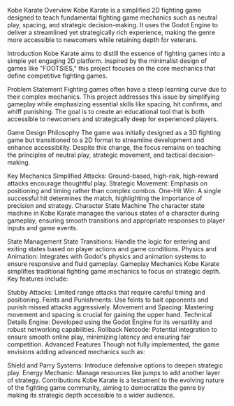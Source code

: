 Kobe Karate
Overview
Kobe Karate is a simplified 2D fighting game designed to teach fundamental fighting game mechanics such as neutral play, spacing, and strategic decision-making. It uses the Godot Engine to deliver a streamlined yet strategically rich experience, making the genre more accessible to newcomers while retaining depth for veterans.

Introduction
Kobe Karate aims to distill the essence of fighting games into a simple yet engaging 2D platform. Inspired by the minimalist design of games like "FOOTSIES," this project focuses on the core mechanics that define competitive fighting games.

Problem Statement
Fighting games often have a steep learning curve due to their complex mechanics. This project addresses this issue by simplifying gameplay while emphasizing essential skills like spacing, hit confirms, and whiff punishing. The goal is to create an educational tool that is both accessible to newcomers and strategically deep for experienced players.

Game Design Philosophy
The game was initially designed as a 3D fighting game but transitioned to a 2D format to streamline development and enhance accessibility. Despite this change, the focus remains on teaching the principles of neutral play, strategic movement, and tactical decision-making.

Key Mechanics
Simplified Attacks: Ground-based, high-risk, high-reward attacks encourage thoughtful play.
Strategic Movement: Emphasis on positioning and timing rather than complex combos.
One-Hit Win: A single successful hit determines the match, highlighting the importance of precision and strategy.
Character State Machine
The character state machine in Kobe Karate manages the various states of a character during gameplay, ensuring smooth transitions and appropriate responses to player inputs and game events.

State Management
State Transitions: Handle the logic for entering and exiting states based on player actions and game conditions.
Physics and Animation: Integrates with Godot's physics and animation systems to ensure responsive and fluid gameplay.
Gameplay Mechanics
Kobe Karate simplifies traditional fighting game mechanics to focus on strategic depth. Key features include:

Stubby Attacks: Limited range attacks that require careful timing and positioning.
Feints and Punishments: Use feints to bait opponents and punish missed attacks aggressively.
Movement and Spacing: Mastering movement and spacing is crucial for gaining the upper hand.
Technical Details
Engine: Developed using the Godot Engine for its versatility and robust networking capabilities.
Rollback Netcode: Potential integration to ensure smooth online play, minimizing latency and ensuring fair competition.
Advanced Features
Though not fully implemented, the game envisions adding advanced mechanics such as:

Shield and Parry Systems: Introduce defensive options to deepen strategic play.
Energy Mechanic: Manage resources like jumps to add another layer of strategy.
Contributions
Kobe Karate is a testament to the evolving nature of the fighting game community, aiming to democratize the genre by making its strategic depth accessible to a wider audience.
